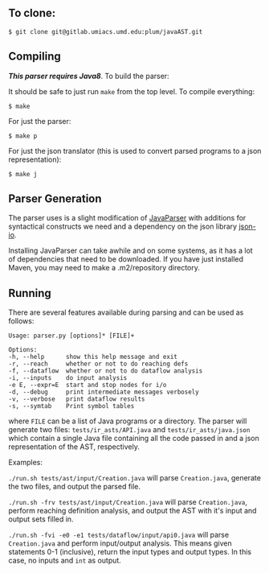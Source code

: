 ## To clone:

	$ git clone git@gitlab.umiacs.umd.edu:plum/javaAST.git
	
	
## Compiling
**_This parser requires Java8_**. To build the parser:

It should be safe to just run `make` from the top level. To compile everything:

	$ make
	
For just the parser:

	$ make p
	
For just the json translator (this is used to convert parsed programs to a json representation):

	$ make j

## Parser Generation
The parser uses is a slight modification of
[JavaParser](http://javaparser.org/) with additions for syntactical
constructs we need and a dependency on the json library
[json-io](https://github.com/jdereg/json-io).

Installing JavaParser can take awhile and on some systems, as it has a lot of dependencies that need to be downloaded. If you have just installed Maven, you may need to make a .m2/repository directory.

## Running
There are several features available during parsing and can be used as follows:

	Usage: parser.py [options]* [FILE]+

	Options:
	-h, --help      show this help message and exit
    -r, --reach     whether or not to do reaching defs
	-f, --dataflow  whether or not to do dataflow analysis
	-i, --inputs    do input analysis
	-e E, --expr=E  start and stop nodes for i/o
	-d, --debug     print intermediate messages verbosely
	-v, --verbose   print dataflow results
	-s, --symtab    Print symbol tables

where `FILE` can be a list of Java programs or a directory. The parser will generate two files: `tests/ir_asts/API.java` and 
`tests/ir_asts/java.json` which contain a single Java file containing all the code passed in and a json representation of the AST, 
respectively. 

Examples: 

`./run.sh tests/ast/input/Creation.java` will parse `Creation.java`, generate the two files, and output the parsed file.

`./run.sh -frv tests/ast/input/Creation.java` will parse `Creation.java`, perform reaching definition analysis, and output the
AST with it's input and output sets filled in.

`./run.sh -fvi -e0 -e1 tests/dataflow/input/api0.java` will parse `Creation.java` and perform input/output analysis. This means
given statements 0-1 (inclusive), return the input types and output types. In this case, no inputs and `int` as output.
